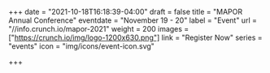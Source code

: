 +++
date = "2021-10-18T16:18:39-04:00"
draft = false
title = "MAPOR Annual Conference"
eventdate = "November 19 - 20"
label = "Event"
url = "//info.crunch.io/mapor-2021"
weight = 200
images = ["https://crunch.io/img/logo-1200x630.png"]
link = "Register Now"
series = "events"
icon = "img/icons/event-icon.svg"

+++
